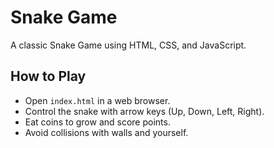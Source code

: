 # Snake Game

A classic Snake Game using HTML, CSS, and JavaScript.

## How to Play

- Open `index.html` in a web browser.
- Control the snake with arrow keys (Up, Down, Left, Right).
- Eat coins to grow and score points.
- Avoid collisions with walls and yourself.
